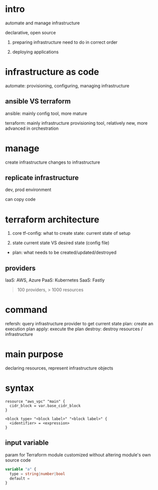 # intro
automate and manage infrastructure

declarative, open source

1. preparing infrastructure
need to do in correct order

2. deploying applications

# infrastructure as code
automate: provisioning, configuring, managing infrastructure

## ansible VS terraform
ansible:
mainly config tool, more mature

terraform:
mainly infrastructure provisioning tool,
relatively new, more advanced in orchestration


# manage
create infrastructure
changes to infrastructure

## replicate infrastructure
dev, prod environment

can copy code


# terraform architecture
1. core
tf-config: what to create
state: current state of setup

2. state
current state VS desired state (config file)
- plan: what needs to be created/updated/destroyed

## providers
IaaS: AWS, Azure 
PaaS: Kubernetes
SaaS: Fastly

> 100 providers, > 1000 resources

# command
refersh: query infrastructure provider to get current state
plan: create an execution plan
apply: execute the plan
destroy: destroy resources / infrastructure

# main purpose
declaring resources, represent infrastructure objects


# syntax
```
resource "aws_vpc" "main" {
  cidr_block = var.base_cidr_block
}

<block type> "<block label>" "<block label>" {
  <identifier> = <expression>
}
```

## input variable
param for Terraform module
customized without altering module's own source code

```tf
variable "a" {
  type = string|number|bool
  default = 
}
```













